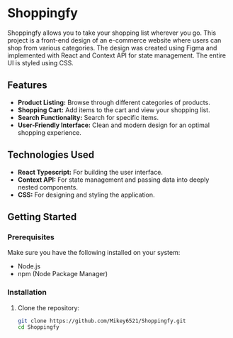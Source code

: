 # Shoppingfy

Shoppingfy allows you to take your shopping list wherever you go. This project is a front-end design of an e-commerce website where users can shop from various categories. The design was created using Figma and implemented with React and Context API for state management. The entire UI is styled using CSS.

## Features

- **Product Listing:** Browse through different categories of products.
- **Shopping Cart:** Add items to the cart and view your shopping list.
- **Search Functionality:** Search for specific items.
- **User-Friendly Interface:** Clean and modern design for an optimal shopping experience.

## Technologies Used

- **React Typescript:** For building the user interface.
- **Context API:** For state management and passing data into deeply nested components.
- **CSS:** For designing and styling the application.

## Getting Started

### Prerequisites

Make sure you have the following installed on your system:

- Node.js
- npm (Node Package Manager)

### Installation

1. Clone the repository:

   ```bash
   git clone https://github.com/Mikey6521/Shoppingfy.git
   cd Shoppingfy
